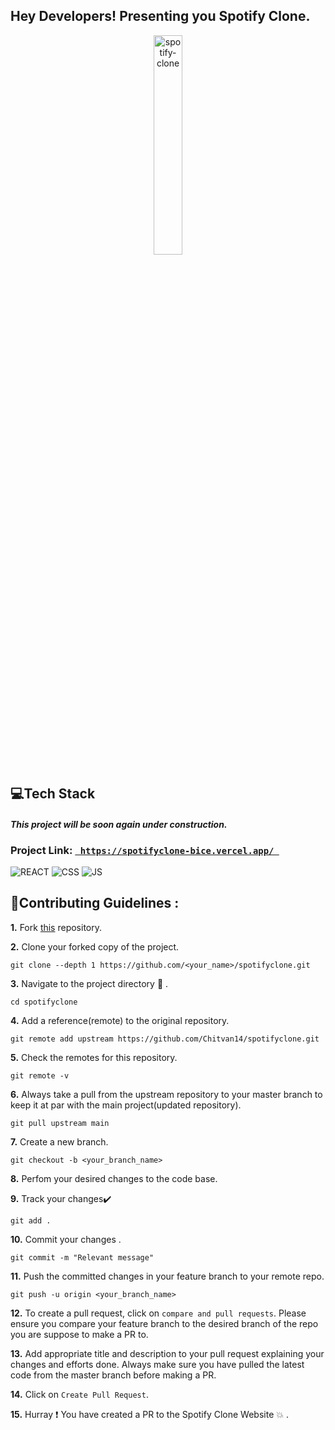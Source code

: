 <h2>Hey Developers! Presenting you Spotify Clone. </h2>



<p align="center">
  <a href="https://spotifyclone-bice.vercel.app/">
 <img src="https://chitvangarg.com/images/projects/banners/music.jpg" alt="spotify-clone" width="30%" height="30%"/>
  </a>
</p>




<!-- ## 🏅💻 Hacktoberfest21
![](https://hacktoberfest.digitalocean.com/_nuxt/img/logo-hacktoberfest-full.f42e3b1.svg)

Hacktoberfest is back this year! 

Hacktoberfest is an annual month-long celebration of open source organised every year by DIgital Ocean. Every participant who follows their set of rules and get 4 Pull Requests (PRs) merged will receive swags. For the past years, learners have been hacking throughout October in the open-source community, and this 8th year you can avail yourself the opportunity to partake and contribute to this ever-growing platform. -->


## 💻Tech Stack
<h4> <i> This project will be soon again under construction. </i> </h4>
<h3>Project Link: <code><a href="https://spotifyclone-bice.vercel.app/"> https://spotifyclone-bice.vercel.app/ </a> </code> </h3>
 
![REACT](https://img.shields.io/badge/React-20232A?style=for-the-badge&logo=react&logoColor=61DAFB)
![CSS](https://img.shields.io/badge/css3%20-%231572B6.svg?&style=for-the-badge&logo=css3&logoColor=white)
![JS](https://img.shields.io/badge/javascript%20-%23323330.svg?&style=for-the-badge&logo=javascript&logoColor=%23F7DF1E)
  


## 📌Contributing Guidelines :
**1.**  Fork [this](https://github.com/Chitvan14/spotifyclone.git) repository.

**2.**  Clone your forked copy of the project.
```
git clone --depth 1 https://github.com/<your_name>/spotifyclone.git
```
**3.** Navigate to the project directory :file_folder: .
```
cd spotifyclone
```
**4.** Add a reference(remote) to the original repository.
```
git remote add upstream https://github.com/Chitvan14/spotifyclone.git
```
**5.** Check the remotes for this repository.
```
git remote -v
```
**6.** Always take a pull from the upstream repository to your master branch to keep it at par with the main project(updated repository).
```
git pull upstream main
```
**7.** Create a new branch.
```
git checkout -b <your_branch_name>
```
**8.** Perfom your desired changes to the code base.


**9.** Track your changes:heavy_check_mark: 
```
git add . 
```
**10.** Commit your changes .
```
git commit -m "Relevant message"
```
**11.** Push the committed changes in your feature branch to your remote repo.
```
git push -u origin <your_branch_name>
```
**12.** To create a pull request, click on `compare and pull requests`. Please ensure you compare your feature branch to the desired branch of the repo you are suppose to make a PR to.

**13.** Add appropriate title and description to your pull request explaining your changes and efforts done. Always make sure you have pulled the latest code from the master branch before making a PR.

**14.** Click on `Create Pull Request`.

**15.** Hurray ❗ You have created a PR to the Spotify Clone Website 💥 .


